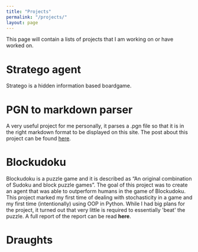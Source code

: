 ```yaml
---
title: "Projects"
permalink: "/projects/"
layout: page
---
```


This page will contain a lists of projects that I am working on or have worked on.

# Stratego agent
Stratego is a hidden information based boardgame. 

# PGN to markdown parser
A very useful project for me personally, it parses a .pgn file so that it is in the right markdown format to be displayed on this site. The post about this project can be found [here](https://daannoordenbos.github.io/PGN-parser-for-markdown/).

# Blockudoku
Blockudoku is a puzzle game and it is described as “An original combination of Sudoku and block puzzle games”. The goal of this project was to create an agent that was able to outperform humans in the game of Blockudoku. This project marked my first time of dealing with stochasticity in a game and my first time (intentionally) using OOP in Python.
While I had big plans for the project, it turned out that very little is required to essentially 'beat' the puzzle. A full report of the report can be read **here**.

# Draughts
